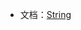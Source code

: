 - 文档：[String](https://developer.mozilla.org/zh-CN/docs/Web/JavaScript/Reference/Global_Objects/String)
